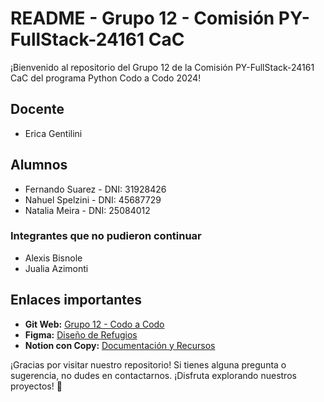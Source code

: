 # README - Grupo 12 - Comisión PY-FullStack-24161 CaC

¡Bienvenido al repositorio del Grupo 12 de la Comisión PY-FullStack-24161 CaC del programa Python Codo a Codo 2024!

## Docente
- Erica Gentilini

## Alumnos
- Fernando Suarez - DNI: 31928426
- Nahuel Spelzini - DNI: 45687729
- Natalia Meira - DNI: 25084012

### Integrantes que no pudieron continuar
- Alexis Bisnole
- Jualia Azimonti

## Enlaces importantes
- **Git Web:** [Grupo 12 - Codo a Codo](https://fer-gab-sua.github.io/codo_a_codo.github.io/)
- **Figma:** [Diseño de Refugios](https://www.figma.com/file/SUZm3vt1FQMetCrF1BXEHC/CaC-Refugios?type=design&node-id=141%3A291&mode=design&t=c4qyuCxE67bupG2H-1)
- **Notion con Copy:** [Documentación y Recursos](https://www.notion.so/Cac-bee1de89c5944f089f73c00995259ae7?pvs=4)

¡Gracias por visitar nuestro repositorio! Si tienes alguna pregunta o sugerencia, no dudes en contactarnos. ¡Disfruta explorando nuestros proyectos! 🚀

